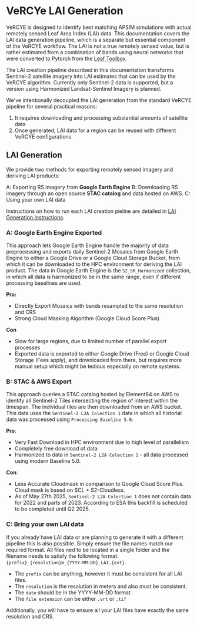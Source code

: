 # VeRCYe LAI Generation

VeRCYE is designed to identify best matching APSIM simulations with actual remotely sensed Leaf Area Index (LAI) data. This documentation covers the LAI data generation pipeline, which is a separate but essential component of the VeRCYE workflow. The LAI is not a true remotely sensed value, but is rather estimated from a 
combination of bands using neural networks that were converted to Pytorch from the [Leaf Toolbox](https://github.com/rfernand387/LEAF-Toolbox).

The LAI creation pipeline described in this documentation transforms Sentinel-2 satellite imagery into LAI estimates that can be used by the VeRCYE algorithm. Currently only Sentinel-2 data is supported, but a version using Harmonized Landsat-Sentinel Imagery is planned.

We've intentionally decoupled the LAI generation from the standard VeRCYE pipeline for several practical reasons:
1. It requires downloading and processing substantial amounts of satellite data
2. Once generated, LAI data for a region can be reused with different VeRCYE configurations

## LAI Generation
We provide two methods for exporting remotely sensed imagery and deriving LAI products:

A: Exporting RS imagery from **Google Earth Engine**
B: Downloading RS imagery through an open source **STAC catalog** and data hosted on AWS.
C: Using your own LAI data

Instructions on how to run each LAI creation pieline are detailed in [LAI Generation Instructions](running.md).

### A: Google Earth Engine Exported
This approach lets Google Earth Engine handle the majority of data preprocessing and exports daily Sentinel-2 Mosaics from Google Earth Engine to either a
Google Drive or a Google Cloud Storage Bucket, from which it can be downloaded to the HPC environment for deriving the LAI product. The data in Google Earth Engine is the `S2_SR_Harmonized` collection, in which all data is harmonized to be in the same range, even if different processing baselines are used.

**Pro:**
- Directly Export Mosaics with bands resampled to the same resolution and CRS
- Strong Cloud Masking Algorithm (Google Cloud Score Plus)

**Con**
- Slow for large regions, due to limited number of parallel export processes
- Exported data is exported to either Google Drive (Free) or Google Cloud Storage (Fees apply), and downloaded from there, but requires more manual setup which might be tedious especially on remote systems.

### B: STAC & AWS Export
This approach queries a STAC catalog hosted by Element84 on AWS to identify all Sentinel-2 Tiles intersecting the region of interest within the timespan. The individual tiles are then downloaded from an AWS bucket. This data uses the `Sentinel-2 L2A Colection 1` data in which all historial data was processed using `Processing Baseline 5.0`.

**Pro**:
- Very Fast Download in HPC environment due to high level of parallelism
- Completely free download of data
- Harmonized to data in `Sentinel-2 L2A Colection 1` - all data processed using modern Baseline 5.0.

**Con**:
- Less Accurate Cloudmask in comparison to Google Cloud Score Plus. Cloud mask is based on SCL + S2-Cloudless.
- As of May 27th 2025, `Sentinel-2 L2A Colection 1` does not contain data for 2022 and parts of 2023. According to ESA this backfill is scheduled to be completed until Q2 2025.

### C: Bring your own LAI data
If you already have LAI data or are planning to generate it with a different pipeline this is also possible. Simply ensure the file names match our required format. All files ned to be located in a single folder and the filename needs to satisfy the following format:
`{prefix}_{resolution}m_{YYYY-MM-DD}_LAI.{ext}`.

- The `prefix` can be anything, however it must be consistent for all LAI files.
- The `resolution` is the resolution in meters and also must be consistent.
- The `date` should be in the YYYY-MM-DD format.
- The `file extension` can be either `.vrt` or `.tif`

Additionally, you will have to ensure all your LAI files have exactly the same resolution and CRS.



